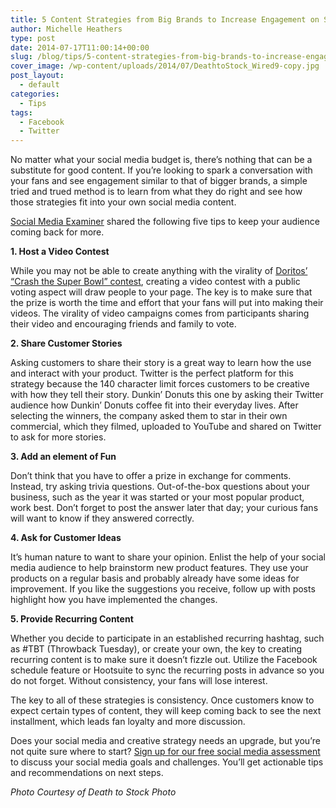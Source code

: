 ```yaml
---
title: 5 Content Strategies from Big Brands to Increase Engagement on Social Media
author: Michelle Heathers
type: post
date: 2014-07-17T11:00:14+00:00
slug: /blog/tips/5-content-strategies-from-big-brands-to-increase-engagement-on-social-media
cover_image: /wp-content/uploads/2014/07/DeathtoStock_Wired9-copy.jpg
post_layout:
  - default
categories:
  - Tips
tags:
  - Facebook
  - Twitter
---
```


No matter what your social media budget is, there’s nothing that can be a substitute for good content. If you’re looking to spark a conversation with your fans and see engagement similar to that of bigger brands, a simple tried and trued method is to learn from what they do right and see how those strategies fit into your own social media content.

[Social Media Examiner][1] shared the following five tips to keep your audience coming back for more.

**1. Host a Video Contest**

While you may not be able to create anything with the virality of [Doritos’ “Crash the Super Bowl” contest][2], creating a video contest with a public voting aspect will draw people to your page. The key is to make sure that the prize is worth the time and effort that your fans will put into making their videos. The virality of video campaigns comes from participants sharing their video and encouraging friends and family to vote.

**2. Share Customer Stories**

Asking customers to share their story is a great way to learn how the use and interact with your product. Twitter is the perfect platform for this strategy because the 140 character limit forces customers to be creative with how they tell their story. Dunkin’ Donuts this one by asking their Twitter audience how Dunkin’ Donuts coffee fit into their everyday lives. After selecting the winners, the company asked them to star in their own commercial, which they filmed, uploaded to YouTube and shared on Twitter to ask for more stories.

**3. Add an element of Fun**

Don’t think that you have to offer a prize in exchange for comments. Instead, try asking trivia questions. Out-of-the-box questions about your business, such as the year it was started or your most popular product, work best. Don’t forget to post the answer later that day; your curious fans will want to know if they answered correctly.

**4. Ask for Customer Ideas**

It’s human nature to want to share your opinion. Enlist the help of your social media audience to help brainstorm new product features. They use your products on a regular basis and probably already have some ideas for improvement. If you like the suggestions you receive, follow up with posts highlight how you have implemented the changes.

**5. Provide Recurring Content**

Whether you decide to participate in an established recurring hashtag, such as #TBT (Throwback Tuesday), or create your own, the key to creating recurring content is to make sure it doesn’t fizzle out. Utilize the Facebook schedule feature or Hootsuite to sync the recurring posts in advance so you do not forget. Without consistency, your fans will lose interest.

The key to all of these strategies is consistency. Once customers know to expect certain types of content, they will keep coming back to see the next installment, which leads fan loyalty and more discussion.

Does your social media and creative strategy needs an upgrade, but you’re not quite sure where to start? [Sign up for our free social media assessment][3] to discuss your social media goals and challenges. You’ll get actionable tips and recommendations on next steps.

_Photo Courtesy of Death to Stock Photo_

[1]: http://www.socialmediaexaminer.com/social-media-audiences-engaged/
[2]: http://www.adweek.com/news/technology/frito-lay-likes-data-doritos-crash-super-bowl-147127
[3]: /free-assessment

